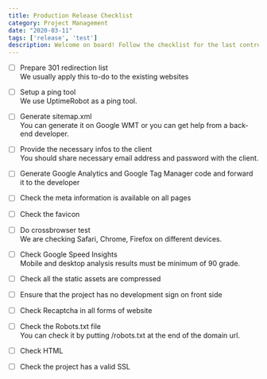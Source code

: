 ```yaml
---
title: Production Release Checklist
category: Project Management
date: "2020-03-11"
tags: ['release', 'test']
description: Welcome on board! Follow the checklist for the last controls before countdown to go live your project🚀
---
```


- [ ] Prepare 301 redirection list  
We usually apply this to-do to the existing websites  

- [ ] Setup a ping tool  
We use UptimeRobot as a ping tool.  

- [ ] Generate sitemap.xml  
You can generate it on Google WMT or you can get help from a back-end developer.  

- [ ] Provide the necessary infos to the client  
You should share necessary email address and password with the client.  

- [ ] Generate Google Analytics and Google Tag Manager code and forward it to the developer  

- [ ] Check the meta information is available on all pages  

- [ ] Check the favicon

- [ ] Do crossbrowser test  
We are checking Safari, Chrome, Firefox on different devices.  

- [ ] Check Google Speed Insights  
Mobile and desktop analysis results must be minimum of 90 grade.  

- [ ] Check all the static assets are compressed   

- [ ] Ensure that the project has no development sign on front side     

- [ ] Check Recaptcha in all forms of website  

- [ ] Check the Robots.txt file  
You can check it by putting /robots.txt at the end of the domain url.  

- [ ] Check HTML<lang>  

- [ ] Check the project has a valid SSL  

